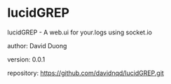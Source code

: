 lucidGREP
========

lucidGREP - A web.ui for your.logs using socket.io

author: David Duong

version: 0.0.1

repository: https://github.com/davidnqd/lucidGREP.git
